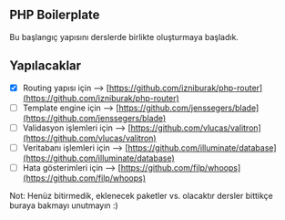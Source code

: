 ## PHP Boilerplate

Bu başlangıç yapısını derslerde birlikte oluşturmaya başladık.

## Yapılacaklar

- [x] Routing yapısı için --> [https://github.com/izniburak/php-router](https://github.com/izniburak/php-router)
- [ ] Template engine için --> [https://github.com/jenssegers/blade](https://github.com/jenssegers/blade)
- [ ] Validasyon işlemleri için --> [https://github.com/vlucas/valitron](https://github.com/vlucas/valitron)
- [ ] Veritabanı işlemleri için --> [https://github.com/illuminate/database](https://github.com/illuminate/database)
- [ ] Hata gösterimleri için --> [https://github.com/filp/whoops](https://github.com/filp/whoops)

Not: Henüz bitirmedik, eklenecek paketler vs. olacaktır dersler bittikçe buraya bakmayı unutmayın :)
